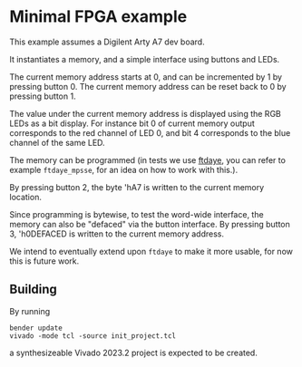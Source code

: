 # Minimal FPGA example

This example assumes a Digilent Arty A7 dev board.

It instantiates a memory, and a simple interface using buttons and LEDs.

The current memory address starts at 0, and can be incremented by 1 by pressing button 0.
The current memory address can be reset back to 0 by pressing button 1.

The value under the current memory address is displayed using the RGB LEDs as a bit display.
For instance bit 0 of current memory output corresponds to the red channel of LED 0, and bit 4 corresponds to the blue channel of the same LED.

The memory can be programmed (in tests we use [ftdaye](https://github.com/onsdagens/ftdaye), you can refer to example `ftdaye_mpsse`, for an idea on how to work with this.).

By pressing button 2, the byte 'hA7 is written to the current memory location.

Since programming is bytewise, to test the word-wide interface, the memory can also be "defaced" via the button interface.
By pressing button 3, 'h0DEFACED is written to the current memory address.

We intend to eventually extend upon `ftdaye` to make it more usable, for now this is future work.

## Building
By running
```
bender update
vivado -mode tcl -source init_project.tcl
```
a synthesizeable Vivado 2023.2 project is expected to be created.
